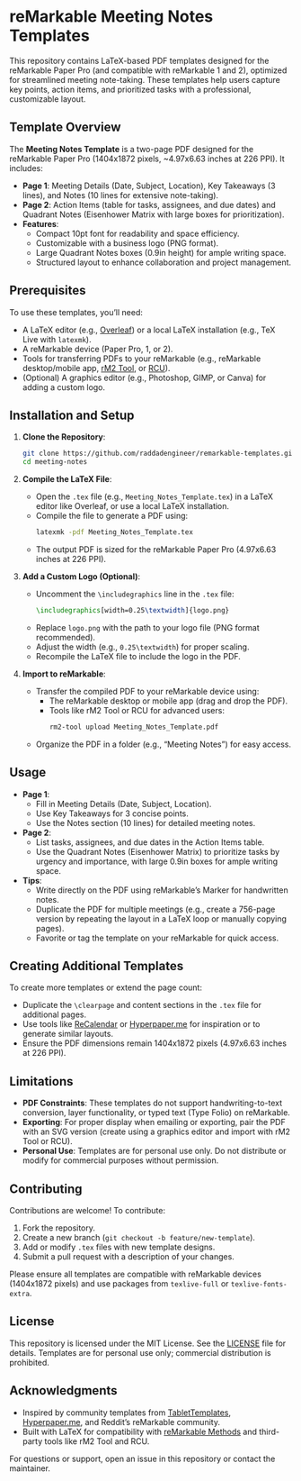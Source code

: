 # reMarkable Meeting Notes Templates

This repository contains LaTeX-based PDF templates designed for the reMarkable Paper Pro (and compatible with reMarkable 1 and 2), optimized for streamlined meeting note-taking. These templates help users capture key points, action items, and prioritized tasks with a professional, customizable layout.

## Template Overview

The **Meeting Notes Template** is a two-page PDF designed for the reMarkable Paper Pro (1404x1872 pixels, ~4.97x6.63 inches at 226 PPI). It includes:

- **Page 1**: Meeting Details (Date, Subject, Location), Key Takeaways (3 lines), and Notes (10 lines for extensive note-taking).
- **Page 2**: Action Items (table for tasks, assignees, and due dates) and Quadrant Notes (Eisenhower Matrix with large boxes for prioritization).
- **Features**:
  - Compact 10pt font for readability and space efficiency.
  - Customizable with a business logo (PNG format).
  - Large Quadrant Notes boxes (0.9in height) for ample writing space.
  - Structured layout to enhance collaboration and project management.

## Prerequisites

To use these templates, you’ll need:
- A LaTeX editor (e.g., [Overleaf](https://www.overleaf.com)) or a local LaTeX installation (e.g., TeX Live with `latexmk`).
- A reMarkable device (Paper Pro, 1, or 2).
- Tools for transferring PDFs to your reMarkable (e.g., reMarkable desktop/mobile app, [rM2 Tool](https://github.com/reMarkable/rm2-tool), or [RCU](https://github.com/reMarkable/rcu)).
- (Optional) A graphics editor (e.g., Photoshop, GIMP, or Canva) for adding a custom logo.

## Installation and Setup

1. **Clone the Repository**:
   ```bash
   git clone https://github.com/raddadengineer/remarkable-templates.git
   cd meeting-notes
   ```

2. **Compile the LaTeX File**:
   - Open the `.tex` file (e.g., `Meeting_Notes_Template.tex`) in a LaTeX editor like Overleaf, or use a local LaTeX installation.
   - Compile the file to generate a PDF using:
     ```bash
     latexmk -pdf Meeting_Notes_Template.tex
     ```
   - The output PDF is sized for the reMarkable Paper Pro (4.97x6.63 inches at 226 PPI).

3. **Add a Custom Logo (Optional)**:
   - Uncomment the `\includegraphics` line in the `.tex` file:
     ```latex
     \includegraphics[width=0.25\textwidth]{logo.png}
     ```
   - Replace `logo.png` with the path to your logo file (PNG format recommended).
   - Adjust the width (e.g., `0.25\textwidth`) for proper scaling.
   - Recompile the LaTeX file to include the logo in the PDF.

4. **Import to reMarkable**:
   - Transfer the compiled PDF to your reMarkable device using:
     - The reMarkable desktop or mobile app (drag and drop the PDF).
     - Tools like rM2 Tool or RCU for advanced users:
       ```bash
       rm2-tool upload Meeting_Notes_Template.pdf
       ```
   - Organize the PDF in a folder (e.g., “Meeting Notes”) for easy access.

## Usage

- **Page 1**:
  - Fill in Meeting Details (Date, Subject, Location).
  - Use Key Takeaways for 3 concise points.
  - Use the Notes section (10 lines) for detailed meeting notes.
- **Page 2**:
  - List tasks, assignees, and due dates in the Action Items table.
  - Use the Quadrant Notes (Eisenhower Matrix) to prioritize tasks by urgency and importance, with large 0.9in boxes for ample writing space.
- **Tips**:
  - Write directly on the PDF using reMarkable’s Marker for handwritten notes.
  - Duplicate the PDF for multiple meetings (e.g., create a 756-page version by repeating the layout in a LaTeX loop or manually copying pages).
  - Favorite or tag the template on your reMarkable for quick access.

## Creating Additional Templates

To create more templates or extend the page count:
- Duplicate the `\clearpage` and content sections in the `.tex` file for additional pages.
- Use tools like [ReCalendar](https://recalendar.app) or [Hyperpaper.me](https://hyperpaper.me) for inspiration or to generate similar layouts.
- Ensure the PDF dimensions remain 1404x1872 pixels (4.97x6.63 inches at 226 PPI).

## Limitations

- **PDF Constraints**: These templates do not support handwriting-to-text conversion, layer functionality, or typed text (Type Folio) on reMarkable.
- **Exporting**: For proper display when emailing or exporting, pair the PDF with an SVG version (create using a graphics editor and import with rM2 Tool or RCU).
- **Personal Use**: Templates are for personal use only. Do not distribute or modify for commercial purposes without permission.

## Contributing

Contributions are welcome! To contribute:
1. Fork the repository.
2. Create a new branch (`git checkout -b feature/new-template`).
3. Add or modify `.tex` files with new template designs.
4. Submit a pull request with a description of your changes.

Please ensure all templates are compatible with reMarkable devices (1404x1872 pixels) and use packages from `texlive-full` or `texlive-fonts-extra`.

## License

This repository is licensed under the MIT License. See the [LICENSE](LICENSE) file for details. Templates are for personal use only; commercial distribution is prohibited.

## Acknowledgments

- Inspired by community templates from [TabletTemplates](https://tablettemplates.com), [Hyperpaper.me](https://hyperpaper.me), and Reddit’s reMarkable community.
- Built with LaTeX for compatibility with [reMarkable Methods](https://remarkable.com) and third-party tools like rM2 Tool and RCU.

For questions or support, open an issue in this repository or contact the maintainer.
